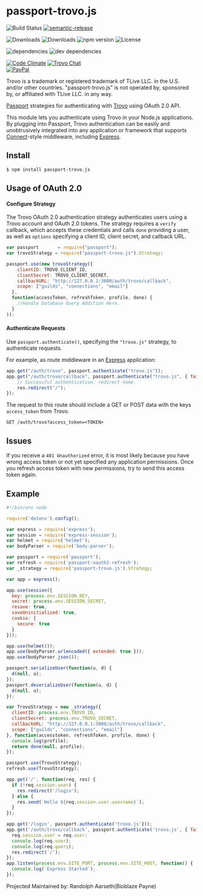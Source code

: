 # passport-trovo.js

![Build Status](https://img.shields.io/travis/Bioblaze/passport-trovo.js.svg)
[![semantic-release](https://img.shields.io/badge/%20%20%F0%9F%93%A6%F0%9F%9A%80-semantic--release-e10079.svg)](https://github.com/semantic-release/semantic-release)

![Downloads](https://img.shields.io/npm/dm/passport-trovo.js.svg)
![Downloads](https://img.shields.io/npm/dt/passport-trovo.js.svg)
![npm version](https://img.shields.io/npm/v/passport-trovo.js.svg)
![License](https://img.shields.io/npm/l/passport-trovo.js.svg)

![dependencies](https://img.shields.io/david/Bioblaze/passport-trovo.js.svg)
![dev dependencies](https://img.shields.io/david/dev/Bioblaze/passport-trovo.js.svg)

[![Code Climate](https://codeclimate.com/github/Bioblaze/passport-trovo.js/badges/gpa.svg)](https://codeclimate.com/github/Bioblaze/passport-trovo.js)
[![Trovo Chat](https://img.shields.io/discord/165374225320771586.svg)](https://discord.gg/abQqEEC)  
[![PayPal](https://img.shields.io/badge/paypal-donate-yellow.svg)](https://paypal.me/BioblazePayne)

Trovo is a trademark or registered trademark of TLive LLC. in the U.S. and/or other countries. "passport-trovo.js" is not operated by, sponsored by, or affiliated with TLive LLC. in any way.

[Passport](http://passportjs.org/) strategies for authenticating with [Trovo](https://trovo.live/)
using OAuth 2.0 API.

This module lets you authenticate using Trovo in your Node.js applications.
By plugging into Passport, Trovo authentication can be easily and
unobtrusively integrated into any application or framework that supports
[Connect](http://www.senchalabs.org/connect/)-style middleware, including
[Express](http://expressjs.com/).

## Install
```bash
$ npm install passport-trovo.js
```
## Usage of OAuth 2.0

#### Configure Strategy

The Trovo OAuth 2.0 authentication strategy authenticates users using a Trovo
account and OAuth 2.0 tokens. The strategy requires a `verify` callback, which
accepts these credentials and calls `done` providing a user, as well as
`options` specifying a client ID, client secret, and callback URL.

```javascript
var passport       = require("passport");
var trovoStrategy = require("passport-trovo.js").Strategy;

passport.use(new trovoStrategy({
    clientID: TROVO_CLIENT_ID,
    clientSecret: TROVO_CLIENT_SECRET,
    callbackURL: "http://127.0.0.1:3000/auth/trovo/callback",
    scope: ["guilds", "connections", "email"]
  },
  function(accessToken, refreshToken, profile, done) {
    //Handle Database Query Addition Here.
  }
));
```

#### Authenticate Requests

Use `passport.authenticate()`, specifying the `"trovo.js"` strategy, to
authenticate requests.

For example, as route middleware in an [Express](http://expressjs.com/)
application:

```javascript
app.get("/auth/trovo", passport.authenticate("trovo.js"));
app.get("/auth/trovo/callback", passport.authenticate("trovo.js", { failureRedirect: "/" }), function(req, res) {
    // Successful authentication, redirect home.
    res.redirect("/");
});
```

The request to this route should include a GET or POST data with the keys `access_token` from Trovo.

```
GET /auth/trovo?access_token=<TOKEN>
```

## Issues

If you receive a `401 Unauthorized` error, it is most likely because you have wrong access token or not yet specified any application permissions.
Once you refresh access token with new permissions, try to send this access token again.

## Example

```javascript
#!/bin/env node

require('dotenv').config();

var express = require('express');
var session = require('express-session');
var helmet = require('helmet');
var bodyParser = require('body-parser');

var passport = require('passport');
var refresh = require('passport-oauth2-refresh');
var _strategy = require('passport-trovo.js').Strategy;

var app = express();

app.use(session({
  key: process.env.SESSION_KEY,
  secret: process.env.SESSION_SECRET,
  resave: true,
  saveUninitialized: true,
  cookie: {
    secure: true
  }
}));

app.use(helmet());
app.use(bodyParser.urlencoded({ extended: true }));
app.use(bodyParser.json());

passport.serializeUser(function(u, d) {
  d(null, u);
});
passport.deserializeUser(function(u, d) {
  d(null, u);
});

var TrovoStrategy = new _strategy({
  clientID: process.env.TROVO_ID,
  clientSecret: process.env.TROVO_SECRET,
  callbackURL: "http://127.0.0.1:3000/auth/trovo/callback",
  scope: ["guilds", "connections", "email"]
}, function(accesstoken, refreshToken, profile, done) {
  console.log(profile);
  return done(null, profile);
});

passport.use(TrovoStrategy);
refresh.use(TrovoStrategy);

app.get('/', function(req, res) {
  if (!req.session.user) {
    res.redirect('/login');
  } else {
    res.send(`Hello ${req.session.user.username}`);
  }
});

app.get('/login', passport.authenticate('trovo.js'}));
app.get('/auth/trovo/callback', passport.authenticate('trovo.js', { failureRedirect: '/' }), function(req, res) {
  req.session.user = req.user;
  console.log(req.user);
  console.log(req.query);
  res.redirect('/');
});
app.listen(process.env.SITE_PORT, process.env.SITE_HOST, function() {
  console.log(`Express Started`);
});

```

Projected Maintained by: Randolph Aarseth(Bioblaze Payne)
